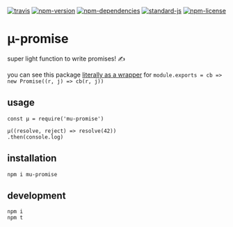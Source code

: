 [![travis](https://img.shields.io/travis/christian-fei/mu-promise.svg?style=flat-square)](https://travis-ci.org/christian-fei/mu-promise) [![npm-version](https://img.shields.io/npm/v/mu-promise.svg?style=flat-square&colorB=007EC6)](https://www.npmjs.com/package/mu-promise) [![npm-dependencies](https://img.shields.io/badge/dependencies-none-blue.svg?style=flat-square&colorB=44CC11)](package.json) [![standard-js](https://img.shields.io/badge/coding%20style-standard-brightgreen.svg?style=flat-square)](http://standardjs.com/) [![npm-license](https://img.shields.io/npm/l/mu-promise.svg?style=flat-square&colorB=007EC6)](https://spdx.org/licenses/ISC)

# µ-promise

super light function to write promises! ✍️

you can see this package [literally as a wrapper](./index.js) for `module.exports = cb => new Promise((r, j) => cb(r, j))`


## usage

```
const µ = require('mu-promise')

µ((resolve, reject) => resolve(42))
.then(console.log)
```

## installation

```
npm i mu-promise
```

## development

```
npm i
npm t
```
